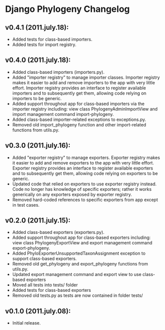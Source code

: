 # Django Phylogeny Changelog


## v0.4.1 (2011.july.18):

* Added tests for class-based importers.
* Added tests for import registry.


## v0.4.0 (2011.july.18):

* Added class-based importers (importers.py).
* Added "importer registry" to manage importer classes.  Importer registry makes it easier to add and remove importers to the app with very little effort.  Importer registry provides an interface to register available importers and to subsequently get them, allowing code relying on importers to be generic.
* Added support throughout app for class-based importers via the importer registry including:  view class PhylogenyAdminImportView and import management command import-phylogeny.
* Added class-based importer-related exceptions to exceptions.py.
* Removed old import_phylogeny function and other import-related functions from utils.py.


## v0.3.0 (2011.july.16):

* Added "exporter registry" to manage exporters.  Exporter registry makes it easier to add and remove exporters to the app with very little effort.  Exporter registry provides an interface to register available exporters and to subsequently get them, allowing code relying on exporters to be generic.
* Updated code that relied on exporters to use exporter registry instead.  Code no longer has knowledge of specific exporters; rather it works generically on any exporters exposed by exporter registry.
* Removed hard-coded references to specific exporters from app except in test cases.


## v0.2.0 (2011.july.15):

* Added class-based exporters (exporters.py).
* Added support throughout app for class-based exporters including:  view class PhylogenyExportView and export management command export-phylogeny.
* Added PhyloExporterUnsupportedTaxonAssignment exception to support class-based exporters.
* Removed old get_phylogeny and export_phylogeny functions from utils.py.
* Updated export management command and export view to use class-based exporters
* Moved all tests into tests/ folder
* Added tests for class-based exporters
* Removed old tests.py as tests are now contained in folder tests/


## v0.1.0 (2011.july.08):

* Initial release.
